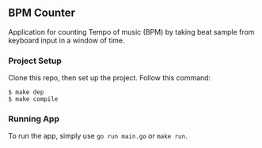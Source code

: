 ## BPM Counter
Application for counting Tempo of music (BPM) by taking beat sample from keyboard input in a window of time.

### Project Setup
Clone this repo, then set up the project. Follow this command:
```
$ make dep
$ make compile
```

### Running App
To run the app, simply use `go run main.go` or `make run`.
